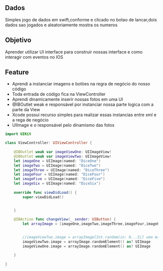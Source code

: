 ## Dados
Simples jogo de dados em swift,conforme e clicado no botao de lancar,dois dados sao jogados e aleatoriamente mostra os numeros

## Objetivo
Aprender utilizar UI interface  para construir nossas interface e como interagir com eventos no IOS

## Feature
- Aprendi a instanciar imagens e botões na regra de negócio  do nosso código
- Toda entrada de código fica na ViewController
- Aprendi dinamicamente inserir nossas fotos em uma UI
- @IBOutlet weak e responsável por instanciar nossa parte logica com a parte da View
- Xcode possui recurso simples para realizar essas instancias entre xml e a rega de negócio
- UIImage e o responsável pelo dinamismo das fotos

```swift
import UIKit

class ViewController: UIViewController {
    
    @IBOutlet weak var imageViewOne: UIImageView!
    @IBOutlet weak var imageViewTwo: UIImageView!
    let imageOne = UIImage(named: "DiceOne")
    let imageTwo = UIImage(named: "DiceTwo")
    let imageThree = UIImage(named: "DiceThree")
    let imageFour = UIImage(named: "DiceFour")
    let imageFive = UIImage(named: "DiceFive")
    let imageSix = UIImage(named: "DiceSix")
    
    override func viewDidLoad() {
        super.viewDidLoad()
        
        
    }

    @IBAction func changeView(_ sender: UIButton) {
        let arrayImage = [imageOne,imageTwo,imageThree,imageFour,imageFive,imageSix]

        
        //imageViewTwo.image = arrayImage[Int.random(in: 0...5)] uma maneira de fazer aleatorio
        imageViewTwo.image = arrayImage.randomElement() as? UIImage
        imageViewOne.image = arrayImage.randomElement() as? UIImage
  
    }
    
}




```
